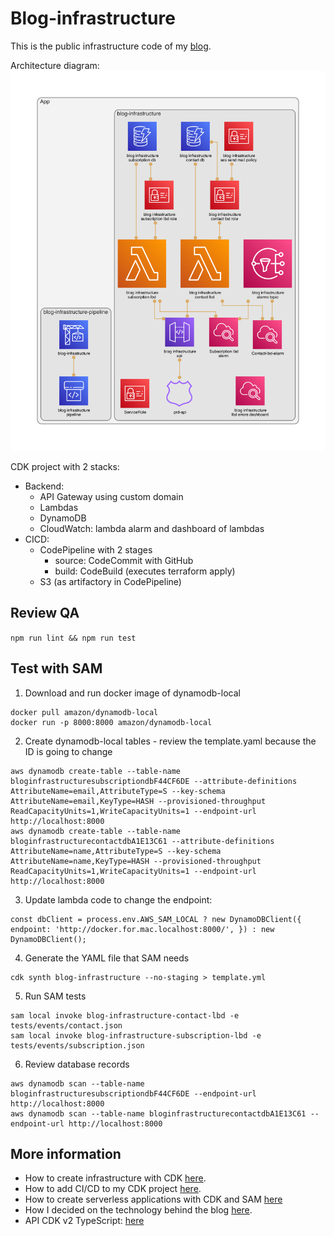 # Blog-infrastructure

This is the public infrastructure code of my [blog](https://www.playingaws.com/).

Architecture diagram:
![architecture-diagram](diagram.png)

CDK project with 2 stacks:

- Backend:
  - API Gateway using custom domain
  - Lambdas
  - DynamoDB
  - CloudWatch: lambda alarm and dashboard of lambdas
- CICD:
  - CodePipeline with 2 stages
    - source: CodeCommit with GitHub
    - build: CodeBuild (executes terraform apply)
  - S3 (as artifactory in CodePipeline)

## Review QA

```npm run lint && npm run test```

## Test with SAM

1. Download and run docker image of dynamodb-local

``` console
docker pull amazon/dynamodb-local
docker run -p 8000:8000 amazon/dynamodb-local
```

2. Create dynamodb-local tables - review the template.yaml because the ID is going to change

``` console
aws dynamodb create-table --table-name bloginfrastructuresubscriptiondbF44CF6DE --attribute-definitions AttributeName=email,AttributeType=S --key-schema AttributeName=email,KeyType=HASH --provisioned-throughput ReadCapacityUnits=1,WriteCapacityUnits=1 --endpoint-url http://localhost:8000
aws dynamodb create-table --table-name bloginfrastructurecontactdbA1E13C61 --attribute-definitions AttributeName=name,AttributeType=S --key-schema AttributeName=name,KeyType=HASH --provisioned-throughput ReadCapacityUnits=1,WriteCapacityUnits=1 --endpoint-url http://localhost:8000
```

3. Update lambda code to change the endpoint:

``` console
const dbClient = process.env.AWS_SAM_LOCAL ? new DynamoDBClient({ endpoint: 'http://docker.for.mac.localhost:8000/', }) : new DynamoDBClient();
```

4. Generate the YAML file that SAM needs

``` console
cdk synth blog-infrastructure --no-staging > template.yml
```

5. Run SAM tests

``` console
sam local invoke blog-infrastructure-contact-lbd -e tests/events/contact.json
sam local invoke blog-infrastructure-subscription-lbd -e tests/events/subscription.json
```

6. Review database records

``` console
aws dynamodb scan --table-name bloginfrastructuresubscriptiondbF44CF6DE --endpoint-url http://localhost:8000
aws dynamodb scan --table-name bloginfrastructurecontactdbA1E13C61 --endpoint-url http://localhost:8000
```

## More information

- How to create infrastructure with CDK [here](https://www.playingaws.com/posts/how-to-create-infrastructure-with-cdk/).
- How to add CI/CD to my CDK project [here](https://www.playingaws.com/posts/how-to-add-ci-cd-to-my-cdk-project/).
- How to create serverless applications with CDK and SAM [here](https://www.playingaws.com/posts/how-to-create-serverless-applications-with-cdk-and-sam/)
- How I decided on the technology behind the blog [here](https://www.playingaws.com/posts/the-technology-behind-this-blog/).
- API CDK v2 TypeScript: [here](https://docs.aws.amazon.com/cdk/api/v2/docs/aws-construct-library.html)
